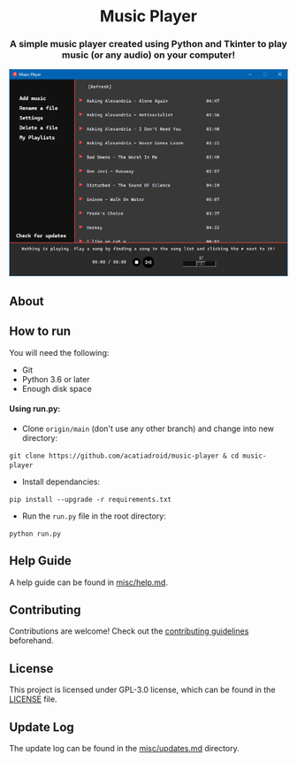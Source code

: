 <h1 align="center">Music Player</h1>
<h3 align="center">A simple music player created using Python and Tkinter to play music (or any audio) on your computer!</h3>

<div style="text-align: center;">

![Demo](../misc/demo.png "Demo")

</div>

## About

## How to run
You will need the following:
* Git
* Python 3.6 or later
* Enough disk space

#### Using run.py:
* Clone `origin/main` (don't use any other branch) and change into new directory:

```git clone https://github.com/acatiadroid/music-player & cd music-player```

* Install dependancies:

```pip install --upgrade -r requirements.txt```

* Run the `run.py` file in the root directory:

```python run.py```

## Help Guide
A help guide can be found in [misc/help.md](https://github.com/acatiadroid/music-player/blob/main/misc/help.md).

## Contributing
Contributions are welcome! Check out the [contributing guidelines](https://github.com/acatiadroid/wantstoparty/blob/main/.github/CONTRIBUTING.md) beforehand.

## License
This project is licensed under GPL-3.0 license, which can be found in the [LICENSE](https://github.com/acatiadroid/music-player/blob/main/LICENSE) file.

## Update Log
The update log can be found in the [misc/updates.md](https://github.com/acatiadroid/music-player/blob/main/misc/updates.md) directory.